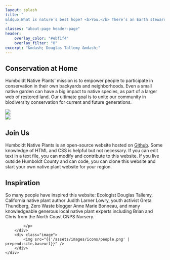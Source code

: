 ```yaml
---
layout: splash
title: "
&ldquo;What is nature’s best hope? <b>You.</b> There’s an Earth stewardship responsibility that we have as <b>citizens of the planet</b>. We can no longer leave conservation to the conservationists. There aren’t enough—<b>by far.</b>&rdquo;
"
classes: "about-page header-page"
header:
    overlay_color: "#ebf1f4"
    overlay_filter: "0"
excerpt: "&mdash; Douglas Tallemy &mdash;" 
---
```

<div class="cards">
    <div class="card home">
        <div class="info">
            <h2>
            Conservation at Home
            </h2>
            <p>
            Humboldt Native Plants' mission is to empower people to participate in conservation in their own backyards and neighborhoods. Even a small native garden can have a big impact to native species, as part of a larger web of restored land. 
            Our ultimate goal is to unite our community in biodiversity conservation for current and future generations. 
            </p>
        </div>
        <div class="image">
            <img src="{{'/assets/images/icons/home.png' | prepend:site.baseurl}}" />
        </div>
    </div>
    <div class="card computer">
        <div class="image">
            <img src="{{'/assets/images/icons/computer.png' | prepend:site.baseurl}}" />
        </div>
        <div class="info">
            <h2>
            Join Us 
            </h2>
            <p>
            Humboldt Native Plants is an open-source website hosted on <a href="https://github.com/kaycix/humboldtnativeplants" target="_blank">Github</a>. Some knowledge of HTML and CSS is helpful but not necessary. If you can edit text in a text file, you can modify and contribute to this website. If you live outside Humboldt County and can code, you can clone this website and start your own native plant website for your region.  
            </p>
        </div>
    </div>
    <div class="card">
        <div class="info">
            <h2>Inspiration</h2>
            <p>
            So many people have inspired this website: Ecologist Douglas Tallemy, California native plant author Judith Larner Lowry, youth activist Greta Thundberg, Zero Waste blogger Anne Marie Bonneau, and many knowledgeable generous local native plant experts including Brian and Chris from the North Coast CNPS Nursery.

            </p>
        </div>
        <div class="image">
            <img src="{{'/assets/images/icons/people.png' | prepend:site.baseurl}}" />
        </div>
    </div>
</div>
<!--
If you live outside Humboldt County and would like to develop a native plant website for your region, you are welcome to clone this website and make the necessary changes to customize it to your locale.  
<p>
If you have ever felt helpless or overwhelmed by the ongoing news or the drought and climate crisis, don't let it overpower you. Let it fuel you. There are things you can do today to make a difference. There are people you can connect to today who feel the same way. Let us hold each other up, and help one another. Don't give in to grief, there is still so much of nature's beauty around us to save.
</p>
-->

